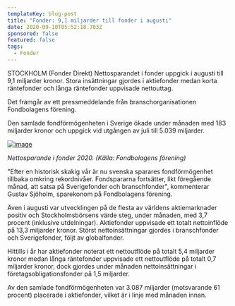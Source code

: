 ```yaml
---
templateKey: blog-post
title: "Fonder: 9,1 miljarder till fonder i augusti"
date: 2020-09-10T05:52:18.703Z
sponsored: false
featured: false
tags:
  - Fonder
---
```

<!--StartFragment-->

STOCKHOLM (Fonder Direkt) Nettosparandet i fonder uppgick i augusti till 9,1 miljarder kronor. Stora insättningar gjordes i aktiefonder medan korta räntefonder och långa räntefonder uppvisade nettouttag.

Det framgår av ett pressmeddelande från branschorganisationen Fondbolagens förening.

Den samlade fondförmögenheten i Sverige ökade under månaden med 183 miljarder kronor och uppgick vid utgången av juli till 5.039 miljarder.

[![image](https://i.direkt.se/200910/588887601.png)](https://i.direkt.se/200910/588887601.png)

*Nettosparande i fonder 2020. (Källa: Fondbolagens förening)*

"Efter en historisk skakig vår är nu svenska sparares fondförmögenhet tillbaka omkring rekordnivåer. Fondspararna fortsätter, likt föregående månad, att satsa på Sverigefonder och branschfonder", kommenterar Gustav Sjöholm, sparekonom på Fondbolagens förening.

Även i augusti var utvecklingen på de flesta av världens aktiemarknader positiv och Stockholmsbörsens värde steg, under månaden, med 3,7 procent (inklusive utdelningar). Aktiefonder uppvisade ett totalt nettoinflöde på 13,3 miljarder kronor. Störst nettoinsättningar gjordes i branschfonder och Sverigefonder, följt av globalfonder.

Hittills i år har aktiefonder noterat ett nettoutflöde på totalt 5,4 miljarder kronor medan långa räntefonder uppvisade ett nettoutflöde på totalt 0,7 miljarder kronor, dock gjordes under månaden nettoinsättningar i företagsobligationsfonder på 1,5 miljarder.

Av den samlade fondförmögenheten var 3.087 miljarder (motsvarande 61 procent) placerade i aktiefonder, vilket är i linje med månaden innan.

<!--EndFragment-->
